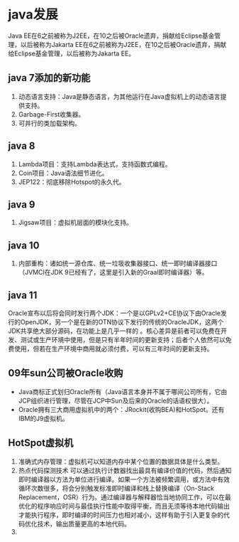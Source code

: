 # java发展
Java EE在6之前被称为J2EE，在10之后被Oracle遗弃，捐献给Eclipse基金管理，以后被称为Jakarta EE在6之前被称为J2EE，在10之后被Oracle遗弃，捐献给Eclipse基金管理，以后被称为Jakarta EE。
## java 7添加的新功能
  1. 动态语言支持：Java是静态语言，为其他运行在Java虚拟机上的动态语言提供支持。
  2. Garbage-First收集器。
  3. 可并行的类加载架构。

## java 8
  1. Lambda项目：支持Lambda表达式，支持函数式编程。
  2. Coin项目：Java语法细节进化。
  3. JEP122：彻底移除Hotspot的永久代。

## java 9
  1. Jigsaw项目：虚拟机层面的模块化支持。

## java 10
  1. 内部重构：诸如统一源仓库、统一垃圾收集器接口、统一即时编译器接口（JVMCI在JDK 9已经有了，这里是引入新的Graal即时编译器）等。

## java 11
  Oracle宣布以后将会同时发行两个JDK：一个是以GPLv2+CE协议下由Oracle发行的OpenJDK，另一个是在新的OTN协议下发行的传统的OracleJDK，这两个JDK共享绝大部分源码，在功能上是几乎一样的 。核心差异是前者可以免费在开发、测试或生产环境中使用，但是只有半年时间的更新支持；后者个人依然可以免费使用，但若在生产环境中商用就必须付费，可以有三年时间的更新支持。

## 09年sun公司被Oracle收购
  * Java商标正式划归Oracle所有（Java语言本身并不属于哪间公司所有，它由JCP组织进行管理，尽管在JCP中Sun及后来的Oracle的话语权很大）。
  * Oracle拥有三大商用虚拟机中的两个：JRockit(收购BEA)和HotSpot。还有IBM的J9虚拟机。

## HotSpot虚拟机
  1. 准确式内存管理：虚拟机可以知道内存中某个位置的数据具体是什么类型。
  2. 热点代码探测技术
    可以通过执行计数器找出最具有编译价值的代码，然后通知即时编译器以方法为单位进行编译。如果一个方法被频繁调用，或方法中有效循环次数很多，将会分别触发标准即时编译和栈上替换编译（On-Stack Replacement，OSR）行为。通过编译器与解释器恰当地协同工作，可以在最优化的程序响应时间与最佳执行性能中取得平衡，而且无须等待本地代码输出才能执行程序，即时编译的时间压力也相对减小，这样有助于引入更复杂的代码优化技术，输出质量更高的本地代码。
  3. 
